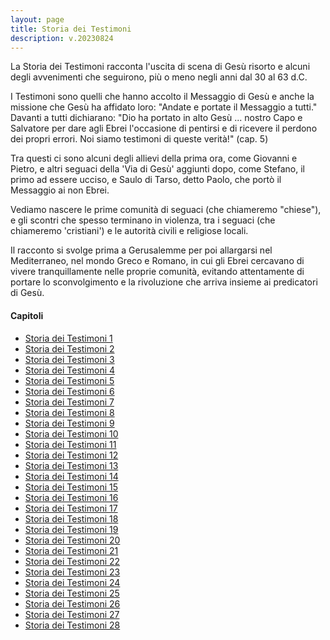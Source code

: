 ```yaml
---
layout: page
title: Storia dei Testimoni
description: v.20230824
---
```


La Storia dei Testimoni racconta l'uscita di scena di Gesù risorto e
alcuni degli avvenimenti che seguirono, più o meno negli anni dal 30 al
63 d.C.

I Testimoni sono quelli che hanno accolto il Messaggio di Gesù e anche
la missione che Gesù ha affidato loro: "Andate e portate il Messaggio a
tutti." Davanti a tutti dichiarano: "Dio ha portato in alto Gesù ...
nostro Capo e Salvatore per dare agli Ebrei l'occasione di pentirsi e di
ricevere il perdono dei propri errori. Noi siamo testimoni di queste
verità!" (cap. 5)

Tra questi ci sono alcuni degli allievi della prima ora, come Giovanni e
Pietro, e altri seguaci della 'Via di Gesù' aggiunti dopo, come Stefano,
il primo ad essere ucciso, e Saulo di Tarso, detto Paolo, che portò il
Messaggio ai non Ebrei.

Vediamo nascere le prime comunità di seguaci (che chiameremo "chiese"),
e gli scontri che spesso terminano in violenza, tra i seguaci (che
chiameremo 'cristiani') e le autorità civili e religiose locali.

Il racconto si svolge prima a Gerusalemme per poi allargarsi nel
Mediterraneo, nel mondo Greco e Romano, in cui gli Ebrei cercavano di
vivere tranquillamente nelle proprie comunità, evitando attentamente di
portare lo sconvolgimento e la rivoluzione che arriva insieme ai
predicatori di Gesù.

#### Capitoli

* [Storia dei Testimoni 1](pages/st01.html)
* [Storia dei Testimoni 2](pages/st02.html)
* [Storia dei Testimoni 3](pages/st03.html)
* [Storia dei Testimoni 4](pages/st04.html)
* [Storia dei Testimoni 5](pages/st05.html)
* [Storia dei Testimoni 6](pages/st06.html)
* [Storia dei Testimoni 7](pages/st07.html)
* [Storia dei Testimoni 8](pages/st08.html)
* [Storia dei Testimoni 9](pages/st09.html)
* [Storia dei Testimoni 10](pages/st10.html)
* [Storia dei Testimoni 11](pages/st11.html)
* [Storia dei Testimoni 12](pages/st12.html)
* [Storia dei Testimoni 13](pages/st13.html)
* [Storia dei Testimoni 14](pages/st14.html)
* [Storia dei Testimoni 15](pages/st15.html)
* [Storia dei Testimoni 16](pages/st16.html)
* [Storia dei Testimoni 17](pages/st17.html)
* [Storia dei Testimoni 18](pages/st18.html)
* [Storia dei Testimoni 19](pages/st19.html)
* [Storia dei Testimoni 20](pages/st20.html)
* [Storia dei Testimoni 21](pages/st21.html)
* [Storia dei Testimoni 22](pages/st22.html)
* [Storia dei Testimoni 23](pages/st23.html)
* [Storia dei Testimoni 24](pages/st24.html)
* [Storia dei Testimoni 25](pages/st25.html)
* [Storia dei Testimoni 26](pages/st26.html)
* [Storia dei Testimoni 27](pages/st27.html)
* [Storia dei Testimoni 28](pages/st28.html)